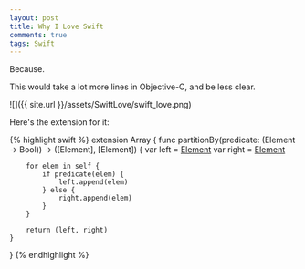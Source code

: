 ```yaml
---
layout: post
title: Why I Love Swift
comments: true
tags: Swift
---
```


Because.

This would take a lot more lines in Objective-C, and be less clear.

![]({{ site.url }}/assets/SwiftLove/swift_love.png)

Here's the extension for it:

{% highlight swift %}
extension Array {
    func partitionBy(predicate: (Element -> Bool)) -> ([Element], [Element]) {
        var left = [Element]()
        var right = [Element]()
        
        for elem in self {
            if predicate(elem) {
                left.append(elem)
            } else {
                right.append(elem)
            }
        }
        
        return (left, right)
    }
  }
{% endhighlight %}